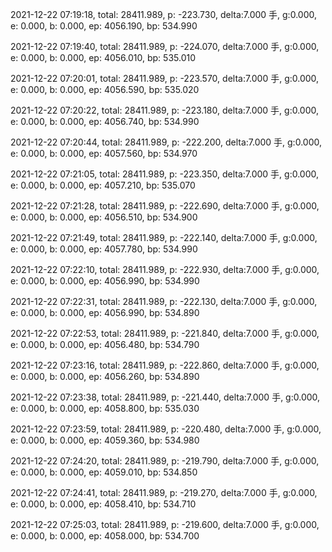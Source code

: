 2021-12-22 07:19:18, total: 28411.989, p: -223.730, delta:7.000 手, g:0.000, e: 0.000, b: 0.000, ep: 4056.190, bp: 534.990

2021-12-22 07:19:40, total: 28411.989, p: -224.070, delta:7.000 手, g:0.000, e: 0.000, b: 0.000, ep: 4056.010, bp: 535.010

2021-12-22 07:20:01, total: 28411.989, p: -223.570, delta:7.000 手, g:0.000, e: 0.000, b: 0.000, ep: 4056.590, bp: 535.020

2021-12-22 07:20:22, total: 28411.989, p: -223.180, delta:7.000 手, g:0.000, e: 0.000, b: 0.000, ep: 4056.740, bp: 534.990

2021-12-22 07:20:44, total: 28411.989, p: -222.200, delta:7.000 手, g:0.000, e: 0.000, b: 0.000, ep: 4057.560, bp: 534.970

2021-12-22 07:21:05, total: 28411.989, p: -223.350, delta:7.000 手, g:0.000, e: 0.000, b: 0.000, ep: 4057.210, bp: 535.070

2021-12-22 07:21:28, total: 28411.989, p: -222.690, delta:7.000 手, g:0.000, e: 0.000, b: 0.000, ep: 4056.510, bp: 534.900

2021-12-22 07:21:49, total: 28411.989, p: -222.140, delta:7.000 手, g:0.000, e: 0.000, b: 0.000, ep: 4057.780, bp: 534.990

2021-12-22 07:22:10, total: 28411.989, p: -222.930, delta:7.000 手, g:0.000, e: 0.000, b: 0.000, ep: 4056.990, bp: 534.990

2021-12-22 07:22:31, total: 28411.989, p: -222.130, delta:7.000 手, g:0.000, e: 0.000, b: 0.000, ep: 4056.990, bp: 534.890

2021-12-22 07:22:53, total: 28411.989, p: -221.840, delta:7.000 手, g:0.000, e: 0.000, b: 0.000, ep: 4056.480, bp: 534.790

2021-12-22 07:23:16, total: 28411.989, p: -222.860, delta:7.000 手, g:0.000, e: 0.000, b: 0.000, ep: 4056.260, bp: 534.890

2021-12-22 07:23:38, total: 28411.989, p: -221.440, delta:7.000 手, g:0.000, e: 0.000, b: 0.000, ep: 4058.800, bp: 535.030

2021-12-22 07:23:59, total: 28411.989, p: -220.480, delta:7.000 手, g:0.000, e: 0.000, b: 0.000, ep: 4059.360, bp: 534.980

2021-12-22 07:24:20, total: 28411.989, p: -219.790, delta:7.000 手, g:0.000, e: 0.000, b: 0.000, ep: 4059.010, bp: 534.850

2021-12-22 07:24:41, total: 28411.989, p: -219.270, delta:7.000 手, g:0.000, e: 0.000, b: 0.000, ep: 4058.410, bp: 534.710

2021-12-22 07:25:03, total: 28411.989, p: -219.600, delta:7.000 手, g:0.000, e: 0.000, b: 0.000, ep: 4058.000, bp: 534.700